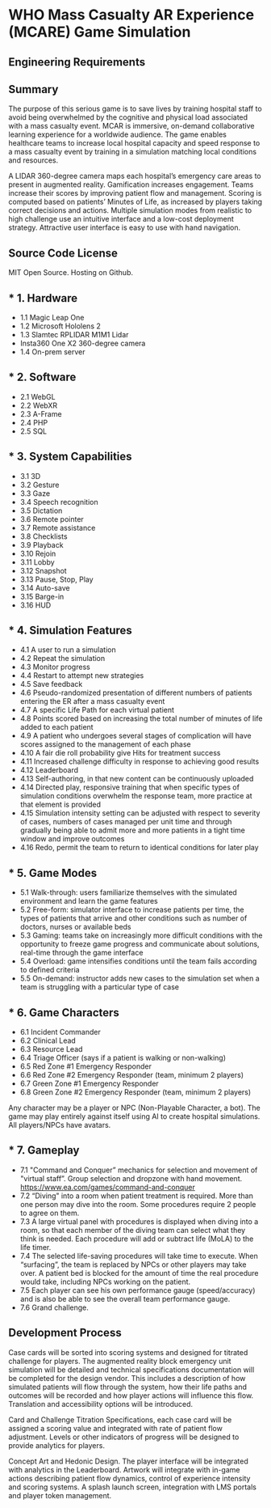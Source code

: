 # WHO Mass Casualty AR Experience (MCARE) Game Simulation

## Engineering Requirements

## Summary

The purpose of this serious game is to save lives by training hospital staff to avoid being overwhelmed by the cognitive and physical load associated with a mass casualty event. MCAR is immersive, on-demand collaborative learning experience for a worldwide audience. The game enables healthcare teams to increase local hospital capacity and speed response to a mass casualty event by training in a simulation matching local conditions and resources. 

A LIDAR 360-degree camera maps each hospital’s emergency care areas to present in augmented reality. Gamification increases engagement. Teams increase their scores by improving patient flow and management. Scoring is computed based on patients’ Minutes of Life, as increased by players taking correct decisions and actions. Multiple simulation modes from realistic to high challenge use an intuitive interface and a low-cost deployment strategy. Attractive user interface is easy to use with hand navigation. 

## Source Code License

MIT Open Source. Hosting on Github.

## * 1\. Hardware
   * 1.1 Magic Leap One
   * 1.2 Microsoft Hololens 2
   * 1.3 Slamtec RPLIDAR M1M1 Lidar 
   * Insta360 One X2 360-degree camera
   * 1.4 On-prem server

## * 2\. Software
  * 2.1 WebGL
  * 2.2 WebXR
  * 2.3 A-Frame
  * 2.4 PHP
  * 2.5 SQL

## * 3\. System Capabilities
  * 3.1 3D
  * 3.2 Gesture
  * 3.3 Gaze
  * 3.4 Speech recognition
  * 3.5 Dictation
  * 3.6 Remote pointer
  * 3.7 Remote assistance
  * 3.8 Checklists
  * 3.9 Playback
  * 3.10 Rejoin
  * 3.11 Lobby
  * 3.12 Snapshot
  * 3.13 Pause, Stop, Play
  * 3.14 Auto-save
  * 3.15 Barge-in
  * 3.16 HUD

## * 4\. Simulation Features
  * 4.1 A user to run a simulation
  * 4.2 Repeat the simulation 
  * 4.3 Monitor progress 
  * 4.4 Restart to attempt new strategies
  * 4.5 Save feedback
  * 4.6 Pseudo-randomized presentation of different numbers of patients entering the ER after a mass casualty event
  * 4.7 A specific Life Path for each virtual patient
  * 4.8 Points scored based on increasing the total number of minutes of life added to each patient
  * 4.9 A patient who undergoes several stages of complication will have scores assigned to the management of each phase
  * 4.10 A fair die roll probability give Hits for treatment success
  * 4.11 Increased challenge difficulty in response to achieving good results
  * 4.12 Leaderboard
  * 4.13 Self-authoring, in that new content can be continuously uploaded
  * 4.14 Directed play, responsive training that when specific types of simulation conditions overwhelm the response team, more practice at that element is provided
  * 4.15 Simulation intensity setting can be adjusted with respect to severity of cases, numbers of cases managed per unit time and through gradually being able to admit more and more patients in a tight time window and improve outcomes
  * 4.16 Redo, permit the team to return to identical conditions for later play

## * 5\. Game Modes
  * 5.1 Walk-through: users familiarize themselves with the simulated environment and learn the game features
  * 5.2 Free-form: simulator interface to increase patients per time, the types of patients that arrive and other conditions such as number of doctors, nurses or available beds
  * 5.3 Gaming: teams take on increasingly more difficult conditions with the opportunity to freeze game progress and communicate about solutions, real-time through the game interface
  * 5.4 Overload: game intensifies conditions until the team fails according to defined criteria
  * 5.5 On-demand: instructor adds new cases to the simulation set when a team is struggling with a particular type of case

## * 6\. Game Characters
   * 6.1 Incident Commander
   * 6.2 Clinical Lead
   * 6.3 Resource Lead
   * 6.4 Triage Officer (says if a patient is walking or non-walking)
   * 6.5 Red Zone #1 Emergency Responder
   * 6.6 Red Zone #2 Emergency Responder (team, minimum 2 players)
   * 6.7 Green Zone #1 Emergency Responder
   * 6.8 Green Zone #2 Emergency Responder (team, minimum 2 players)

Any character may be a player or NPC (Non-Playable Character, a bot). The game may play entirely against itself using AI to create hospital simulations. All players/NPCs have avatars.

## * 7\. Gameplay
   * 7.1 "Command and Conquer” mechanics for selection and movement of "virtual staff”. Group selection and dropzone with hand movement. https://www.ea.com/games/command-and-conquer 
   * 7.2 “Diving" into a room when patient treatment is required. More than one person may dive into the room. Some procedures require 2 people to agree on them.
   * 7.3 A large virtual panel with procedures is displayed when diving into a room, so that each member of the diving team can select what they think is needed. Each procedure will add or subtract life (MoLA) to the life timer.
   * 7.4 The selected life-saving procedures will take time to execute. When  “surfacing”, the team is replaced by NPCs or other players may take over. A patient bed is blocked for the amount of time the real procedure would take, including NPCs working on the patient.
   * 7.5 Each player can see his own performance gauge (speed/accuracy) and is also be able to see the overall team performance gauge.
   * 7.6 Grand challenge.

## Development Process

Case cards will be sorted into scoring systems and designed for titrated challenge for players. The augmented reality block emergency unit simulation will be detailed and technical specifications documentation will be completed for the design vendor. This includes a description of how simulated patients will flow through the system, how their life paths and outcomes will be recorded and how player actions will influence this flow. Translation and accessibility options will be introduced.

Card and Challenge Titration Specifications, each case card will be assigned a scoring value and integrated with rate of patient flow adjustment. Levels or other indicators of progress will be designed to provide analytics for players. 

Concept Art and Hedonic Design. The player interface will be integrated with analytics in the Leaderboard. Artwork will integrate with in-game actions describing patient flow dynamics, control of experience intensity and scoring systems. A splash launch screen, integration with LMS portals and player token management. 

###
